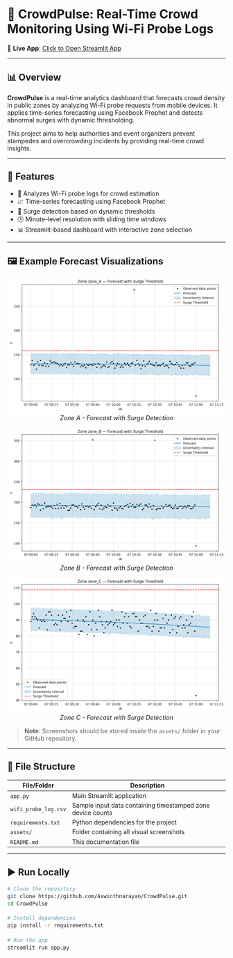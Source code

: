 # 🚦 CrowdPulse: Real-Time Crowd Monitoring Using Wi-Fi Probe Logs

📍 **Live App**: [Click to Open Streamlit App](https://crowdpulse-n2kmupxkwfrnchrsshj8fo.streamlit.app/)

---

## 📊 Overview

**CrowdPulse** is a real-time analytics dashboard that forecasts crowd density in public zones by analyzing Wi-Fi probe requests from mobile devices. It applies time-series forecasting using Facebook Prophet and detects abnormal surges with dynamic thresholding.

This project aims to help authorities and event organizers prevent stampedes and overcrowding incidents by providing real-time crowd insights.

---

## 🔧 Features

- 📡 Analyzes Wi-Fi probe logs for crowd estimation
- 📈 Time-series forecasting using Facebook Prophet
- 🚨 Surge detection based on dynamic thresholds
- 🕒 Minute-level resolution with sliding time windows
- 📊 Streamlit-based dashboard with interactive zone selection

---

## 🖼️ Example Forecast Visualizations

<p align="center">
  <img src="assets/zone_A.png" width="600"/>
  <br>
  <i>Zone A - Forecast with Surge Detection</i>
</p>

<p align="center">
  <img src="assets/zone_B.png" width="600"/>
  <br>
  <i>Zone B - Forecast with Surge Detection</i>
</p>

<p align="center">
  <img src="assets/zone_C.png" width="600"/>
  <br>
  <i>Zone C - Forecast with Surge Detection</i>
</p>

> **Note**: Screenshots should be stored inside the `assets/` folder in your GitHub repository.

---

## 📂 File Structure

| File/Folder | Description |
|-------------|-------------|
| `app.py` | Main Streamlit application |
| `wifi_probe_log.csv` | Sample input data containing timestamped zone device counts |
| `requirements.txt` | Python dependencies for the project |
| `assets/` | Folder containing all visual screenshots |
| `README.md` | This documentation file |

---

## ▶️ Run Locally

```bash
# Clone the repository
git clone https://github.com/Aswinthnarayan/CrowdPulse.git
cd CrowdPulse

# Install dependencies
pip install -r requirements.txt

# Run the app
streamlit run app.py

